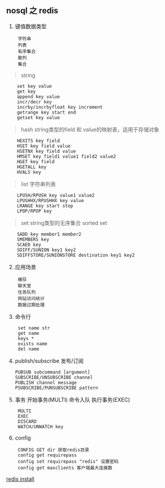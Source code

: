 ## nosql 之 redis 

1. 键值数据类型

        字符串
        列表
        有序集合
        散列
        集合

> string

        set key value
        get key
        append key value
        incr/decr key
        incrby/incrbyfloat key increment
        getrange key start end
        getset key value

> hash string类型的field 和 value的映射表，适用于存储对象

        HEXITS key field
        HSET key field value
        HSETNX key field value
        HMSET key field1 value1 field2 value2
        HGET key field 
        HGETALL key
        HVALS key

> list 字符串列表

        LPUSH/RPUSH key value1 value2
        LPUSHHX/RPUSHHX key value
        LRANGE key start stop
        LPOP/RPOP key

> set string类型的无序集合  sorted set

        SADD key member1 member2
        SMEMBERS key
        SCAED key
        SDIFF/SUNION key1 key2
        SDIFFSTORE/SUNIONSTORE destination key1 key2

2. 应用场景

        缓存
        聊天室
        任务队列
        网站访问统计
        数据过期处理

3. 命令行

        set name str
        get name
        keys *
        exists name
        del name


 4. publish/subscribe 发布/订阅

        PUBSUB subcommand [argument]
        SUBSCRIBE/UNSUBSCRIBE channel
        PUBLISH channel message
        PSUBSCRIBE/PUNSUBSCRIBE pattern

5. 事务 开始事务(MULTI) 命令入队 执行事务(EXEC)

        MULTI
        EXEC
        DISCARD
        WATCH/UNWATCH key

6. config 

        CONFIG GET dir 获取redis目录
        config get requirepass
        config set requirepass "redis" 设置密码
        config get maxclients 客户端最大连接数



[redis install](http://www.cnblogs.com/langtianya/p/5187681.html)
